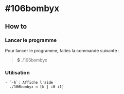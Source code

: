 #106bombyx
==========

## How to

### Lancer le programme

Pour lancer le programme, faites la commande suivante :
> **$** ./106bombyx

### Utilisation
    - `-h`: Affiche l'aide
    - ./106bombyx n [k | i0 i1]
